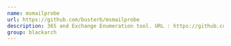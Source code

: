 ```yaml
---
name: msmailprobe
url: https://github.com/busterb/msmailprobe
description: 365 and Exchange Enumeration tool. URL : https://github.com/busterb/msmailprobe Groups : blackarch blackarch-scanner blackarch-recon
group: blackarch
---
```

